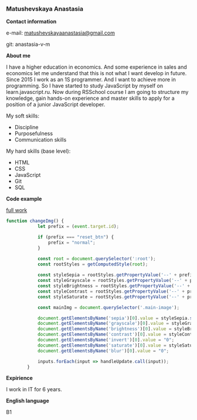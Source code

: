 ### Matushevskaya Anastasia ###

**Contact information**

e-mail: matushevskayaanastasia@gmail.com

git: anastasia-v-m


**About me**

I have a higher education in economics. And some experience in sales and economics let me understand that this is not what I want develop in future. 
Since 2015 I work as an 1S programmer. And I want to achieve more in programming. So I have started to study JavaScript by myself on learn.javascript.ru. Now during RSSchool course I am going to structure my knowledge, gain hands-on experience and master skills to apply for a position of a junior JavaScript developer.

My soft skills:
* Discipline
* Purposefulness
* Communication skills

My hard skills (base level):
* HTML
* CSS
* JavaScript
* Git
* SQL

**Code example**

[full work](https://rolling-scopes-school.github.io/anastasia-v-m-JSFEPRESCHOOL/js30-2/)

```javascript
function changeImg() {
            let prefix = (event.target.id);

            if (prefix === "reset_btn") {
                prefix = "normal";
            }

            const root = document.querySelector(':root');
            const rootStyles = getComputedStyle(root);
            
            const styleSepia = rootStyles.getPropertyValue('--' + prefix + '-sepia');
            const styleGrayscale = rootStyles.getPropertyValue('--' + prefix + '-grayscale');
            const styleBrightness = rootStyles.getPropertyValue('--' + prefix + '-brightness');
            const styleContrast = rootStyles.getPropertyValue('--' + prefix + '-contrast');
            const styleSaturate = rootStyles.getPropertyValue('--' + prefix + '-saturate');

            const mainImg = document.querySelector('.main-image');

            document.getElementsByName('sepia')[0].value = styleSepia.substr(0, styleSepia.length-1).trim();
            document.getElementsByName('grayscale')[0].value = styleGrayscale.substr(0, styleGrayscale.length-1).trim();
            document.getElementsByName('brightness')[0].value = styleBrightness.substr(0, styleBrightness.length-1).trim();
            document.getElementsByName('contrast')[0].value = styleContrast.substr(0, styleContrast.length-1).trim();
            document.getElementsByName('invert')[0].value = "0";
            document.getElementsByName('saturate')[0].value = styleSaturate.substr(0, styleSaturate.length-1).trim();
            document.getElementsByName('blur')[0].value = "0";

            inputs.forEach(input => handleUpdate.call(input));
        }
```
		
**Expirience**

I work in IT for 6 years.

**English language**

B1

